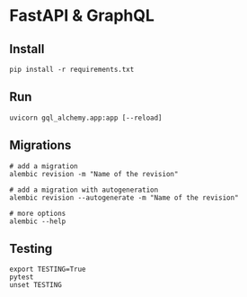 # FastAPI & GraphQL

## Install

```
pip install -r requirements.txt
```

## Run

```
uvicorn gql_alchemy.app:app [--reload]
```

## Migrations

```
# add a migration
alembic revision -m "Name of the revision"

# add a migration with autogeneration
alembic revision --autogenerate -m "Name of the revision"

# more options
alembic --help
```

## Testing

```
export TESTING=True
pytest
unset TESTING
```
